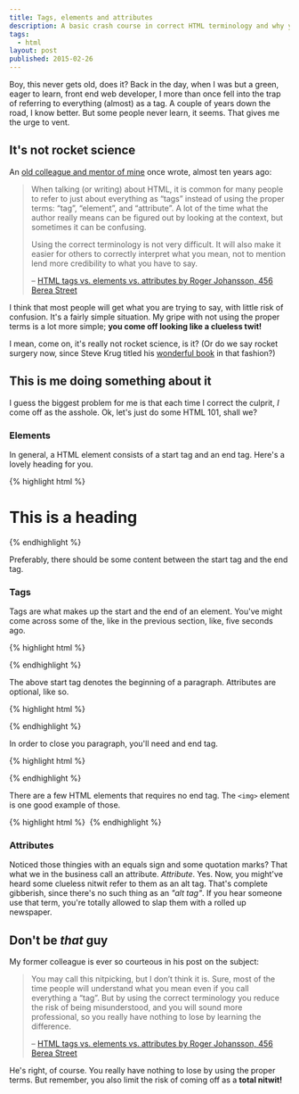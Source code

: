 ```yaml
---
title: Tags, elements and attributes
description: A basic crash course in correct HTML terminology and why you should learn it.
tags:
  - html
layout: post
published: 2015-02-26
---
```


Boy, this never gets old, does it? Back in the day, when I was but a green, eager to learn, front end web developer, I more than once fell into the trap of referring to everything (almost) as a tag. A couple of years down the road, I know better. But some people never learn, it seems. That gives me the urge to vent.

## It's not rocket science

An [old colleague and mentor of mine](http://www.456bereastreet.com) once wrote, almost ten years ago:

> When talking (or writing) about HTML, it is common for many people to refer to just about everything as “tags” instead of using the proper terms: “tag”, “element”, and “attribute”. A lot of the time what the author really means can be figured out by looking at the context, but sometimes it can be confusing.
>
> Using the correct terminology is not very difficult. It will also make it easier for others to correctly interpret what you mean, not to mention lend more credibility to what you have to say.
>
> – [HTML tags vs. elements vs. attributes by Roger Johansson, 456 Berea Street](http://www.456bereastreet.com/archive/200508/html_tags_vs_elements_vs_attributes/)

I think that most people will get what you are trying to say, with little risk of confusion. It's a fairly simple situation. My gripe with not using the proper terms is a lot more simple; **you come off looking like a clueless twit!**

I mean, come on, it's really not rocket science, is it? (Or do we say rocket surgery now, since Steve Krug titled his [wonderful book](http://sensible.com/rsme.html) in that fashion?)

## This is me doing something about it

I guess the biggest problem for me is that each time I correct the culprit, *I* come off as the asshole. Ok, let's just do some HTML 101, shall we?

### Elements

In general, a HTML element consists of a start tag and an end tag. Here's a lovely heading for you.

{% highlight html %}
<h1>This is a heading</h1>
{% endhighlight %}

Preferably, there should be some content between the start tag and the end tag.

### Tags

Tags are what makes up the start and the end of an element. You've might come across some of the, like in the previous section, like, five seconds ago.

{% highlight html %}
<p>
{% endhighlight %}

The above start tag denotes the beginning of a paragraph. Attributes are optional, like so.

{% highlight html %}
<p class="whatever">
{% endhighlight %}

In order to close you paragraph, you'll need and end tag.

{% highlight html %}
</p>
{% endhighlight %}

There are a few HTML elements that requires no end tag. The `<img>` element is one good example of those.

{% highlight html %}
<img src="photo.jpg" alt="">
{% endhighlight %}

### Attributes

Noticed those thingies with an equals sign and some quotation marks? That what we in the business call an attribute. *Attribute*. Yes. Now, you might've heard some clueless nitwit refer to them as an alt tag. That's complete gibberish, since there's no such thing as an *"alt tag"*. If you hear someone use that term, you're totally allowed to slap them with a rolled up newspaper.

## Don't be *that* guy

My former colleague is ever so courteous in his post on the subject:

>You may call this nitpicking, but I don’t think it is. Sure, most of the time people will understand what you mean even if you call everything a “tag”. But by using the correct terminology you reduce the risk of being misunderstood, and you will sound more professional, so you really have nothing to lose by learning the difference.
>
> – [HTML tags vs. elements vs. attributes by Roger Johansson, 456 Berea Street](http://www.456bereastreet.com/archive/200508/html_tags_vs_elements_vs_attributes/)

He's right, of course. You really have nothing to lose by using the proper terms. But remember, you also limit the risk of coming off as a **total nitwit!**
